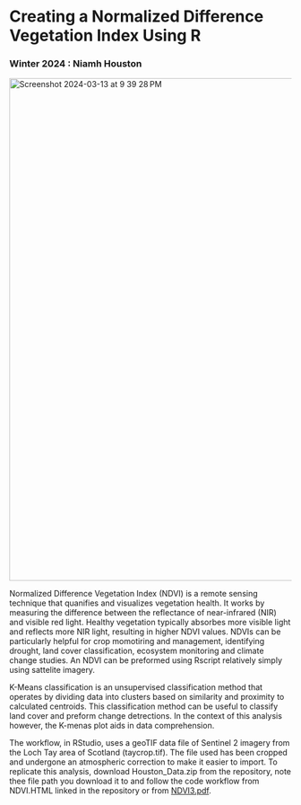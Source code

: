 # Creating a Normalized Difference Vegetation Index Using R
### Winter 2024 : Niamh Houston

<img width="895" alt="Screenshot 2024-03-13 at 9 39 28 PM" src="https://github.com/niamhhouston/GEOG490/assets/162380093/96c68471-70bc-4dd5-9906-a0e9ba6606a3">


Normalized Difference Vegetation Index (NDVI) is a remote sensing technique that quanifies and visualizes vegetation health. It works by measuring the difference between the reflectance of near-infrared (NIR) and visible red light. Healthy vegetation typically absorbes more visible light and reflects more NIR light, resulting in higher NDVI values. NDVIs can be particularly helpful for crop momotiring and management, identifying drought, land cover classification, ecosystem monitoring and climate change studies. An NDVI can be preformed using Rscript relatively simply using sattelite imagery. 

K-Means classification is an unsupervised classification method that operates by dividing data into clusters based on similarity and proximity to calculated centroids. This classification method can be useful to classify land cover and preform change detrections. In the context of this analysis however, the K-menas plot aids in data comprehension. 

The workflow, in RStudio, uses a geoTIF data file of Sentinel 2 imagery from the Loch Tay area of Scotland (taycrop.tif). The file used has been cropped and undergone an atmospheric correction to make it easier to import. To replicate this analysis, download Houston_Data.zip from the repository, note thee file path you download it to and follow the code workflow from NDVI.HTML linked in the repository or from 
[NDVI3.pdf](https://github.com/niamhhouston/GEOG490/files/14609665/NDVI3.pdf). 
